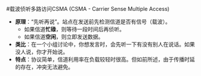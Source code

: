 #载波侦听多路访问CSMA  (CSMA - Carrier Sense Multiple Access)
*   **原理**：“先听再说”。站点在发送前先检测信道是否有信号（载波）。
    *   如果信道**忙碌**，则等待一段时间后再侦听。
    *   如果信道**空闲**，则立即发送数据。
*   **类比**：在一个小组讨论中，你想发言时，会先听一下有没有别人在说话。如果没人说，你才开始说。
*   **特点**：协议简单，信道利用率在负载较轻时很高。但如前所述，由于传播时延的存在，冲突无法避免。
